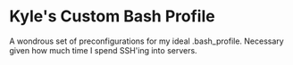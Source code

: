 # Kyle's Custom Bash Profile

A wondrous set of preconfigurations for my ideal .bash_profile. Necessary given how much time I spend SSH'ing into servers.